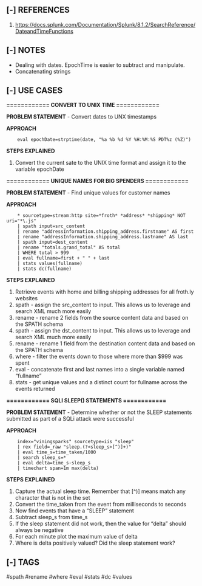 <!---------------------------------------------------------------------------------
Copyright: (c) BLS OPS LLC.
This program is free software: you can redistribute it and/or modify
it under the terms of the GNU General Public License as published by
the Free Software Foundation, version 3.
This program is distributed in the hope that it will be useful,
but WITHOUT ANY WARRANTY; without even the implied warranty of
MERCHANTABILITY or FITNESS FOR A PARTICULAR PURPOSE. See the
GNU General Public License for more details.
You should have received a copy of the GNU General Public License
along with this program. If not, see <https://www.gnu.org/licenses/>.
--------------------------------------------------------------------------------->
## [-] REFERENCES

1. https://docs.splunk.com/Documentation/Splunk/8.1.2/SearchReference/DateandTimeFunctions


## [-] NOTES

- Dealing with dates. EpochTime is easier to subtract and manipulate.
- Concatenating strings


## [-] USE CASES

__============ CONVERT TO UNIX TIME ============__

__PROBLEM STATEMENT__ - Convert dates to UNX timestamps

__APPROACH__

        eval epochDate=strptime(date, "%a %b %d %Y %H:%M:%S PDT%z (%Z)")

__STEPS EXPLAINED__

1. Convert the current sate to the UNIX time format and assign it to the variable epochDate

__============ UNIQUE NAMES FOR BIG SPENDERS ============__

__PROBLEM STATEMENT__ - Find unique values for customer names

__APPROACH__ 

        * sourcetype=stream:http site=*froth* *address* *shipping* NOT uri="*\.js"
        | spath input=src_content 
        | rename "addressInformation.shipping_address.firstname" AS first
        | rename "addressInformation.shipping_address.lastname" AS last
        | spath input=dest_content 
        | rename "totals.grand_total" AS total
        | WHERE total > 999
        | eval fullname=first + " " + last
        | stats values(fullname)
        | stats dc(fullname)

__STEPS EXPLAINED__

1. Retrieve events with home and billing shipping addresses for all froth.ly websites
2. spath - assign the src_content to input. This allows us to leverage and search XML much more easily
3. rename - rename 2 fields from the source content data and based on the SPATH schema
4. spath - assign the dst_content to input. This allows us to leverage and search XML much more easily
5. rename - rename 1 field from the destination content data and based on the SPATH schema
6. where - filter the events down to those where more than $999 was spent
7. eval - concatenate first and last names into a single variable named “fullname”
8. stats - get unique values and a distinct count for fullname across the events returned

__============ SQLI SLEEP() STATEMENTS ============__

__PROBLEM STATEMENT__ - Determine whether or not the SLEEP statements submitted as part of a SQLi attack were successful

__APPROACH__ 

        index="viningsparks" sourcetype=iis "sleep"
        | rex field=_raw "sleep.(?<sleep_s>[^)]+)"
        | eval time_s=time_taken/1000
        | search sleep_s=*
        | eval delta=time_s-sleep_s
        | timechart span=1m max(delta)

__STEPS EXPLAINED__ 

1. Capture the actual sleep time. Remember that [^)] means match any character that is not in the set
2. Convert the time_taken from the event from milliseconds to seconds
3. Now find events that have a “SLEEP” statement
4. Subtract sleep_s from time_s
5. If the sleep statement did not work, then the value for “delta” should always be negative
6. For each minute plot the maximum value of delta
7. Where is delta positively valued? Did the sleep statement work?                 


## [-] TAGS

\#spath #rename #where #eval #stats #dc #values
